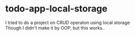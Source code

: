 # todo-app-local-storage

I tried to do a project on CRUD operaton using local storage
<br/>
Though I didn't make it by OOP, but this works..

